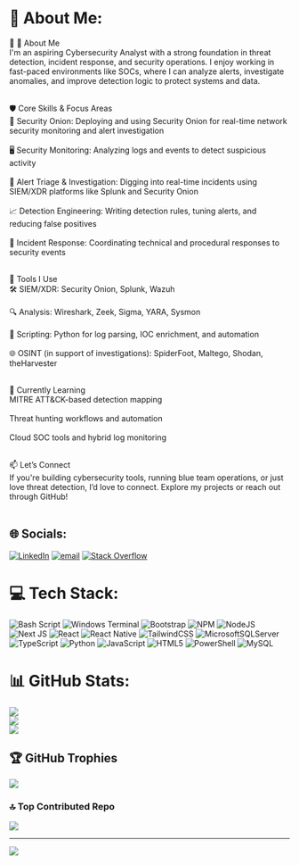 # 💫 About Me:
👋 💫 About Me<br>
I'm an aspiring Cybersecurity Analyst with a strong foundation in threat detection, incident response, and security operations. I enjoy working in fast-paced environments like SOCs, where I can analyze alerts, investigate anomalies, and improve detection logic to protect systems and data.<br><br>

🛡️ Core Skills & Focus Areas<br>
🧅 Security Onion: Deploying and using Security Onion for real-time network security monitoring and alert investigation<br><br>
🖥️ Security Monitoring: Analyzing logs and events to detect suspicious activity<br><br>
🚨 Alert Triage & Investigation: Digging into real-time incidents using SIEM/XDR platforms like Splunk and Security Onion<br><br>
📈 Detection Engineering: Writing detection rules, tuning alerts, and reducing false positives<br><br>
🧪 Incident Response: Coordinating technical and procedural responses to security events<br><br>

🧰 Tools I Use<br>
🛠️ SIEM/XDR: Security Onion, Splunk, Wazuh<br><br>
🔍 Analysis: Wireshark, Zeek, Sigma, YARA, Sysmon<br><br>
🐍 Scripting: Python for log parsing, IOC enrichment, and automation<br><br>
🌐 OSINT (in support of investigations): SpiderFoot, Maltego, Shodan, theHarvester<br><br>

🌱 Currently Learning<br>
MITRE ATT&CK-based detection mapping<br><br>
Threat hunting workflows and automation<br><br>
Cloud SOC tools and hybrid log monitoring<br><br>

📫 Let’s Connect<br>
If you're building cybersecurity tools, running blue team operations, or just love threat detection, I’d love to connect. Explore my projects or reach out through GitHub!<br><br>


## 🌐 Socials:
[![LinkedIn](https://img.shields.io/badge/LinkedIn-%230077B5.svg?logo=linkedin&logoColor=white)](https://linkedin.com/in/cabalbagmarklester) [![email](https://img.shields.io/badge/Email-D14836?logo=gmail&logoColor=white)](mailto:cabalbagmarklester) [![Stack Overflow](https://img.shields.io/badge/Stack%20Overflow-F58025?logo=stackoverflow&logoColor=white)](https://stackoverflow.com/users/pwimawy)


# 💻 Tech Stack:
![Bash Script](https://img.shields.io/badge/bash_script-%23121011.svg?style=plastic&logo=gnu-bash&logoColor=white) ![Windows Terminal](https://img.shields.io/badge/Windows%20Terminal-%234D4D4D.svg?style=plastic&logo=windows-terminal&logoColor=white) ![Bootstrap](https://img.shields.io/badge/bootstrap-%238511FA.svg?style=plastic&logo=bootstrap&logoColor=white) ![NPM](https://img.shields.io/badge/NPM-%23CB3837.svg?style=plastic&logo=npm&logoColor=white) ![NodeJS](https://img.shields.io/badge/node.js-6DA55F?style=plastic&logo=node.js&logoColor=white) ![Next JS](https://img.shields.io/badge/Next-black?style=plastic&logo=next.js&logoColor=white) ![React](https://img.shields.io/badge/react-%2320232a.svg?style=plastic&logo=react&logoColor=%2361DAFB) ![React Native](https://img.shields.io/badge/react_native-%2320232a.svg?style=plastic&logo=react&logoColor=%2361DAFB) ![TailwindCSS](https://img.shields.io/badge/tailwindcss-%2338B2AC.svg?style=plastic&logo=tailwind-css&logoColor=white) ![MicrosoftSQLServer](https://img.shields.io/badge/Microsoft%20SQL%20Server-CC2927?style=plastic&logo=microsoft%20sql%20server&logoColor=white) ![TypeScript](https://img.shields.io/badge/typescript-%23007ACC.svg?style=plastic&logo=typescript&logoColor=white) ![Python](https://img.shields.io/badge/python-3670A0?style=plastic&logo=python&logoColor=ffdd54) ![JavaScript](https://img.shields.io/badge/javascript-%23323330.svg?style=plastic&logo=javascript&logoColor=%23F7DF1E) ![HTML5](https://img.shields.io/badge/html5-%23E34F26.svg?style=plastic&logo=html5&logoColor=white) ![PowerShell](https://img.shields.io/badge/PowerShell-%235391FE.svg?style=plastic&logo=powershell&logoColor=white) ![MySQL](https://img.shields.io/badge/mysql-4479A1.svg?style=plastic&logo=mysql&logoColor=white)
# 📊 GitHub Stats:
![](https://github-readme-stats.vercel.app/api?username=Pwimawy&theme=dark&hide_border=false&include_all_commits=true&count_private=true)<br/>
![](https://nirzak-streak-stats.vercel.app/?user=Pwimawy&theme=dark&hide_border=false)<br/>
![](https://github-readme-stats.vercel.app/api/top-langs/?username=Pwimawy&theme=dark&hide_border=false&include_all_commits=true&count_private=true&layout=compact)

## 🏆 GitHub Trophies
![](https://github-profile-trophy.vercel.app/?username=Pwimawy&theme=radical&no-frame=false&no-bg=false&margin-w=4)

### 🔝 Top Contributed Repo
![](https://github-contributor-stats.vercel.app/api?username=Pwimawy&limit=5&theme=dark&combine_all_yearly_contributions=true)

---
[![](https://visitcount.itsvg.in/api?id=Pwimawy&icon=2&color=0)](https://visitcount.itsvg.in)

<!-- Proudly created with GPRM ( https://gprm.itsvg.in ) -->

